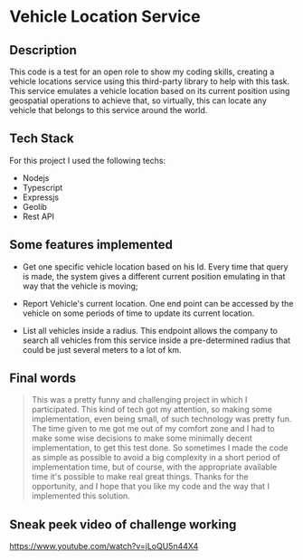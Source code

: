 # Vehicle Location Service

## Description
This code is a test for an open role to show my coding skills, creating a vehicle locations service using this third-party library to help with this task. This service emulates a vehicle location based on its current position using geospatial operations to achieve that, so virtually, this can locate any vehicle that belongs to this service around the world.

## Tech Stack
For this project I used the following techs:
 * Nodejs
 * Typescript
 * Expressjs
 * Geolib
 * Rest API

## Some features implemented
* Get one specific vehicle location based on his Id. Every time that query is made, the system gives a different current position emulating in that way that the vehicle is moving;

* Report Vehicle's current location. One end point can be accessed by the vehicle on some periods of time to update its current location.

* List all vehicles inside a radius. This endpoint allows the company to search all vehicles from this service inside a pre-determined radius that could be just several meters to a lot of km.


## Final words
> This was a pretty funny and challenging project in which I participated. This kind of tech got my attention, so making some implementation, even being small, of such technology was pretty fun. The time given to me got me out of my comfort zone and I had to make some wise decisions to make some minimally decent implementation, to get this test done. So sometimes I made the code as simple as possible to avoid a big complexity in a short period of implementation time, but of course, with the appropriate available time it's possible to make real great things. Thanks for the opportunity, and I hope that you like my code and the way that I implemented this solution.

## Sneak peek video of challenge working
https://www.youtube.com/watch?v=jLoQU5n44X4